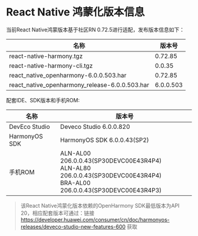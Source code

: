 # React Native 鸿蒙化版本信息

当前React Native鸿蒙版本基于社区RN 0.72.5进行适配，发布版本信息如下：

| 名称                          | 版本号                            |
| ----------------------------- | -------------------------------|
| react-native-harmony.tgz        | 0.72.85 |
| react-native-harmony-cli.tgz    | 0.0.35 |
| react_native_openharmony-6.0.0.503.har              | 0.72.85 |
| react_native_openharmony_release-6.0.0.503.har      | 6.0.0.503 |

配套IDE、SDK版本和手机ROM:

| 名称                          | 版本号                            |
| ----------------------------- | -------------------------------|
| DevEco Studio     | Deveco Studio 6.0.0.820 |
| HarmonyOS SDK     | HarmonyOS SDK 6.0.0.43(SP2) |
| 手机ROM           | ALN-AL00 206.0.0.43(SP30DEVC00E43R4P4) <br> ALN-AL80 206.0.0.43(SP30DEVC00E43R4P4) <br> BRA-AL00 206.0.0.43(SP30DEVC00E43R4P3) |

> 该React Native鸿蒙化版本依赖的OpenHarmony SDK最低版本为API 20，相应配套版本可通过：链接 https://developer.huawei.com/consumer/cn/doc/harmonyos-releases/deveco-studio-new-features-600 获取